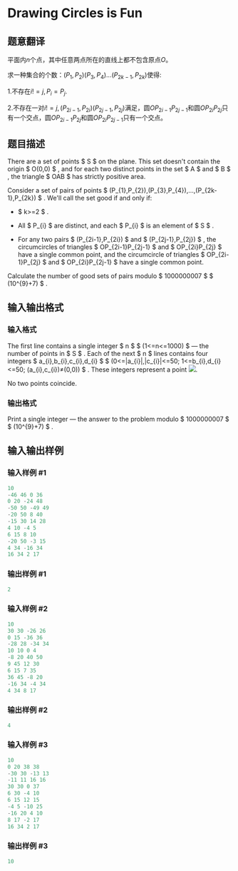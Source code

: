 # Drawing Circles is Fun

## 题意翻译

平面内$n$个点，其中任意两点所在的直线上都不包含原点$O$。

求一种集合的个数：$(P_1,P_2)(P_3,P_4)...(P_{2k-1},P_{2k})$使得:

1.不存在$i != j , P_i=P_j$.

2.不存在一对$i!=j,(P_{2i-1},P_{2i})(P_{2j-1},P_{2j})$满足，圆$OP_{2i-1}P_{2j-1}$和圆$OP_{2i}P_{2j}$只有一个交点，圆$OP_{2i-1}P_{2j}$和圆$OP_{2i}P_{2j-1}$只有一个交点。

## 题目描述

There are a set of points $ S $ on the plane. This set doesn't contain the origin $ O(0,0) $ , and for each two distinct points in the set $ A $ and $ B $ , the triangle $ OAB $ has strictly positive area.

Consider a set of pairs of points $ (P_{1},P_{2}),(P_{3},P_{4}),...,(P_{2k-1},P_{2k}) $ . We'll call the set good if and only if:

- $ k>=2 $ .

- All $ P_{i} $ are distinct, and each $ P_{i} $ is an element of $ S $ .

- For any two pairs $ (P_{2i-1},P_{2i}) $ and $ (P_{2j-1},P_{2j}) $ , the circumcircles of triangles $ OP_{2i-1}P_{2j-1} $ and $ OP_{2i}P_{2j} $ have a single common point, and the circumcircle of triangles $ OP_{2i-1}P_{2j} $ and $ OP_{2i}P_{2j-1} $ have a single common point.

Calculate the number of good sets of pairs modulo $ 1000000007 $ $ (10^{9}+7) $ .

## 输入输出格式

### 输入格式

The first line contains a single integer $ n $ $ (1<=n<=1000) $ — the number of points in $ S $ . Each of the next $ n $ lines contains four integers $ a_{i},b_{i},c_{i},d_{i} $ $ (0<=|a_{i}|,|c_{i}|<=50; 1<=b_{i},d_{i}<=50; (a_{i},c_{i})≠(0,0)) $ . These integers represent a point ![](https://cdn.luogu.com.cn/upload/vjudge_pic/CF372E/617f303adacabe28ace76ac72aefdf3264b1fbfa.png).

No two points coincide.

### 输出格式

Print a single integer — the answer to the problem modulo $ 1000000007 $ $ (10^{9}+7) $ .

## 输入输出样例

### 输入样例 #1

```cpp
10
-46 46 0 36
0 20 -24 48
-50 50 -49 49
-20 50 8 40
-15 30 14 28
4 10 -4 5
6 15 8 10
-20 50 -3 15
4 34 -16 34
16 34 2 17

```
### 输出样例 #1

```cpp
2

```
### 输入样例 #2

```cpp
10
30 30 -26 26
0 15 -36 36
-28 28 -34 34
10 10 0 4
-8 20 40 50
9 45 12 30
6 15 7 35
36 45 -8 20
-16 34 -4 34
4 34 8 17

```
### 输出样例 #2

```cpp
4

```
### 输入样例 #3

```cpp
10
0 20 38 38
-30 30 -13 13
-11 11 16 16
30 30 0 37
6 30 -4 10
6 15 12 15
-4 5 -10 25
-16 20 4 10
8 17 -2 17
16 34 2 17

```
### 输出样例 #3

```cpp
10

```
